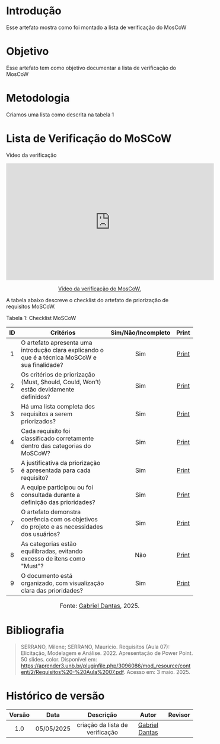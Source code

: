# Introdução
Esse artefato mostra como foi montado a lista de verificação do MosCoW
 
# Objetivo
Esse artefato tem como objetivo documentar a lista de verificação do MosCoW
 
# Metodologia
Criamos uma lista como descrita na tabela 1 
 
# Lista de Verificação do MoSCoW
 Video da verificação
 
<p style="text-align: center"><iframe width="560" height="315" src="https://youtube.com/embed/6vvUiwMzLqU" title="YouTube video player" frameborder="0" allow="accelerometer; autoplay; clipboard-write; encrypted-media; gyroscope; picture-in-picture; web-share" referrerpolicy="strict-origin-when-cross-origin" allowfullscreen></iframe></p>
 <p style="text-align: center"><a href="https://youtu.be/6vvUiwMzLqU" target="blanket">Vídeo da verificação do MosCoW.</a></p>
 
A tabela abaixo descreve o checklist do artefato de priorização de requisitos MoSCoW.
 
Tabela 1: Checklist MoSCoW
 
| ID  | Critérios                                                                 | Sim/Não/Incompleto | Print |
|:---:|---------------------------------------------------------------------------|:-------------------:|:-----:|
|  1  | O artefato apresenta uma introdução clara explicando o que é a técnica MoSCoW e sua finalidade? |    Sim    | [Print](../../../assets/verificação/moscow.png) |
|  2  | Os critérios de priorização (Must, Should, Could, Won’t) estão devidamente definidos? |    Sim    | [Print](../../../assets/verificação/moscow.png) |
|  3  | Há uma lista completa dos requisitos a serem priorizados?                |    Sim     | [Print](../../../assets/verificação/moscow.png) |
|  4  | Cada requisito foi classificado corretamente dentro das categorias do MoSCoW? |   Sim    | [Print](../../../assets/verificação/moscow.png) |
|  5  | A justificativa da priorização é apresentada para cada requisito?         |    Sim    | [Print](../../../assets/verificação/moscow.png) |
|  6  | A equipe participou ou foi consultada durante a definição das prioridades? |    Sim    | [Print](../../../assets/verificação/moscow.png) |
|  7  | O artefato demonstra coerência com os objetivos do projeto e as necessidades dos usuários? |    Sim    | [Print](../../../assets/verificação/moscow.png) |
|  8  | As categorias estão equilibradas, evitando excesso de itens como "Must"?  |    Não    | [Print](../../../assets/verificação/moscow.png) |
|  9  | O documento está organizado, com visualização clara das prioridades?     |    Sim    | [Print](../../../assets/verificação/moscow.png) |
 
<font size="3"><p style="text-align: center">Fonte: [Gabriel Dantas](https://github.com/gbevi), 2025.</p></font>
 
 
# Bibliografia
 > SERRANO, Milene; SERRANO, Maurício. Requisitos (Aula 07): Elicitação, Modelagem e Análise. 2022. Apresentação de Power Point. 50 slides. color. Disponível em: https://aprender3.unb.br/pluginfile.php/3096086/mod_resource/content/2/Requisitos%20-%20Aula%2007.pdf. Acesso em: 3 maio. 2025.
 
# Histórico de versão
 
| Versão |    Data    |       Descrição        |                     Autor                      |                  Revisor                   |
| :----: | :--------: | :--------------------: | :--------------------------------------------: | :----------------------------------------: |
|  1.0   | 05/05/2025 | criação da lista de verificação | [Gabriel Dantas ](https://github.com/gbevi)  | 
